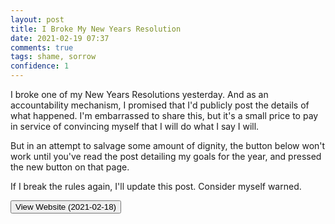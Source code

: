 ```yaml
---
layout: post
title: I Broke My New Years Resolution
date: 2021-02-19 07:37
comments: true
tags: shame, sorrow
confidence: 1
---
```


I broke one of my New Years Resolutions yesterday. And as an accountability
mechanism, I promised that I'd publicly post the details of what happened. I'm
embarrassed to share this, but it's a small price to pay in service of
convincing myself that I will do what I say I will.

But in an attempt to salvage some amount of dignity, the button below won't work
until you've read the post detailing my goals for the year, and pressed the new
button on that page.

If I break the rules again, I'll update this post. Consider myself warned.


<script>
function rot13(str) {
  var input     = 'ABCDEFGHIJKLMNOPQRSTUVWXYZabcdefghijklmnopqrstuvwxyz';
  var output    = 'NOPQRSTUVWXYZABCDEFGHIJKLMnopqrstuvwxyzabcdefghijklm';
  var index     = x => input.indexOf(x);
  var translate = x => index(x) > -1 ? output[index(x)] : x;
  return str.split('').map(translate).join('');
}

function see_violations() {
  if (!document.cookie.split('; ').find(row => row.startsWith('show_violations'))) {
    document.location = "uggcf://jungnyrtraqtnzr.pbz/"
  } else {
    alert("You didn't read the post!")
  }
}
</script>


<button onclick="see_violations()">View Website (2021-02-18)</button>

